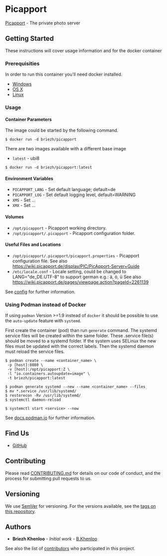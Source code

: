 # Picapport

[Picapport](https://www.picapport.de/de/index.php) - The private photo server

## Getting Started

These instructions will cover usage information and for the docker container 

### Prerequisities

In order to run this container you'll need docker installed.

* [Windows](https://docs.docker.com/windows/started)
* [OS X](https://docs.docker.com/mac/started/)
* [Linux](https://docs.docker.com/linux/started/)

### Usage

#### Container Parameters

The image could be started by the following command.  

```shell
$ docker run -d briezh/picapport
```

There are two images available with a different base image
* `latest` - ubi8

```shell
$ docker run -d briezh/picapport:latest
```

#### Environment Variables

* `PICAPPORT_LANG` - Set default language; default=de
* `PICAPPORT_LOG` - Set default logging level, default=WARNING
* `XMS` - Set ...
* `XMX` - Set ...

#### Volumes

* `/opt/picapport` - Picapport working directory.
* `/opt/picapport/.picapport` - Picapport configuration folder.

#### Useful Files and Locations

* `/opt/picapport/.picapport/picapport.properties` - Picapport configuration file. See also https://wiki.picapport.de/display/PIC/PicApport-Server+Guide
* `/etc/locale.conf` - Locale setting, could be changed to LANG="de_DE.UTF-8" to support german e.g.: ä, ö, ü See also https://wiki.picapport.de/pages/viewpage.action?pageId=2261139

See [config](https://wiki.picapport.de/display/PIC/PicApport-Server+Guide) for further information.

### Using Podman instead of Docker

If using `podman` Version >=1.9 instead of `docker` it should be possible to use the `auto-update` feature with `systemd`.

First create the container (pod) than run `generate` command. The systemd service files will be created within the same folder.
These .service file(s) should be moved to a systemd folder. 
If the system uses SELinux the new files must be updated with the correct labels. 
Then the systemd daemon must reload the service files.

```shell
$ podman create --name <container_name> \
 -p [host]:8080 \
 -v [host]:/opt/picapport:Z \
 -l "io.containers.autoupdate=image" \
 -t briezh/picapport:latest

$ podman generate systemd --new --name <container_name> --files
$ mv *.service /usr/lib/systemd/
$ restorecon -Rv /usr/lib/systemd/
$ systemctl daemon-reload

$ systemctl start <service> --now
```

See [docs.podman.io](http://docs.podman.io/en/latest/markdown/podman-generate-systemd.1.html) for further information.

## Find Us

* [GitHub](https://github.com/BKhenloo/holdingnuts_server)

## Contributing

Please read [CONTRIBUTING.md](CONTRIBUTING.md) for details on our code of conduct, and the process for submitting pull requests to us.

## Versioning

We use [SemVer](http://semver.org/) for versioning. For the versions available, see the 
[tags on this repository](https://github.com/BKhenloo/holdingnuts_server/tags). 

## Authors

* **Briezh Khenloo** - *Initial work* - [B.Khenloo](https://github.com/BKhenloo)

See also the list of [contributors](https://github.com/BKhenloo/holdingnuts_server/contributors) who 
participated in this project.
